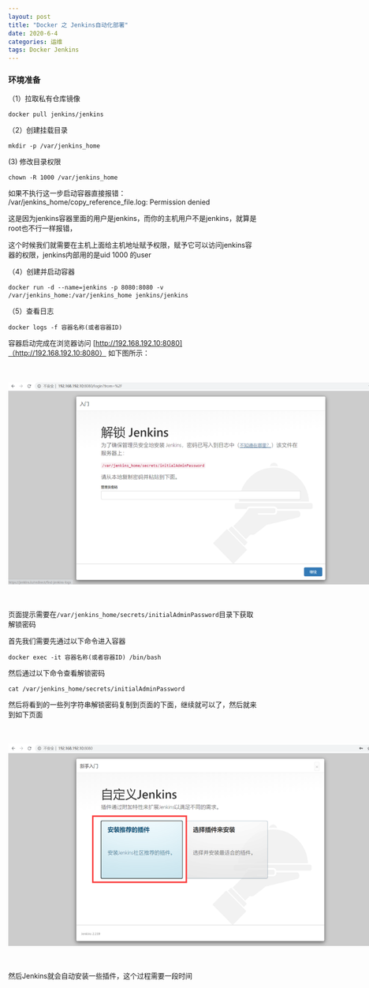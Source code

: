 ```yaml
---
layout: post
title: "Docker 之 Jenkins自动化部署"
date: 2020-6-4
categories: 运维
tags: Docker Jenkins
--- 
```



### 环境准备

（1）拉取私有仓库镜像
```
docker pull jenkins/jenkins
```

（2）创建挂载目录

```
mkdir -p /var/jenkins_home
```

(3) 修改目录权限

```
chown -R 1000 /var/jenkins_home
```

如果不执行这一步启动容器直接报错： /var/jenkins_home/copy_reference_file.log: Permission denied

这是因为jenkins容器里面的用户是jenkins，而你的主机用户不是jenkins，就算是root也不行一样报错，

这个时候我们就需要在主机上面给主机地址赋予权限，赋予它可以访问jenkins容器的权限，jenkins内部用的是uid 1000 的user

（4）创建并启动容器

```
docker run -d --name=jenkins -p 8080:8080 -v /var/jenkins_home:/var/jenkins_home jenkins/jenkins
```

（5）查看日志

```
docker logs -f 容器名称(或者容器ID)
```

容器启动完成在浏览器访问 [http://192.168.192.10:8080]（http://192.168.192.10:8080） 如下图所示：

<div style="width:780px;height:410px;margin:50px auto">
    <img alt="jenkins.png" src="/images/jenkins.png" width="780" height="410"/>
</div>

页面提示需要在`/var/jenkins_home/secrets/initialAdminPassword`目录下获取解锁密码

首先我们需要先通过以下命令进入容器
```
docker exec -it 容器名称(或者容器ID) /bin/bash
```
然后通过以下命令查看解锁密码

```
cat /var/jenkins_home/secrets/initialAdminPassword
```

然后将看到的一些列字符串解锁密码复制到页面的下面，继续就可以了，然后就来到如下页面

<div style="width:780px;height:410px;margin:50px auto">
    <img alt="jenkins-rm.png" src="/images/jenkins-rm.png" width="780" height="410"/>
</div>

然后Jenkins就会自动安装一些插件，这个过程需要一段时间




